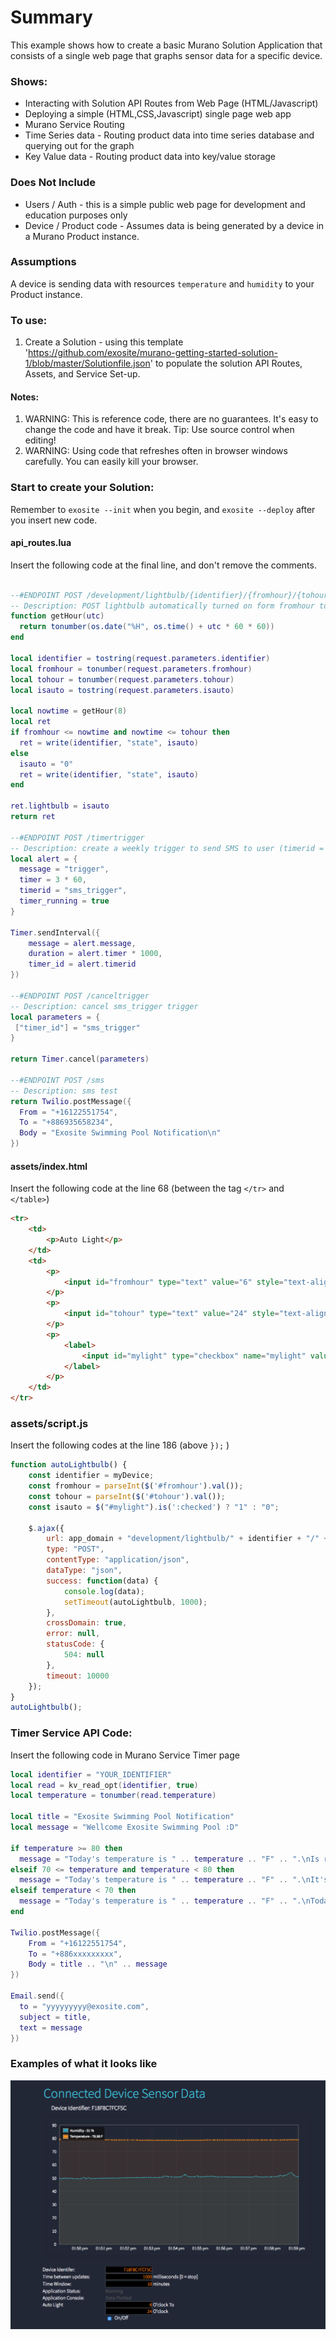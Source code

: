 # Summary
This example shows how to create a basic Murano Solution Application that consists of a single web page that graphs sensor data for a specific device.

### Shows:
* Interacting with Solution API Routes from Web Page (HTML/Javascript)
* Deploying a simple (HTML,CSS,Javascript) single page web app
* Murano Service Routing
 * Time Series data - Routing product data into time series database and querying out for the graph
 * Key Value data - Routing product data into key/value storage

### Does Not Include
* Users / Auth - this is a simple public web page for development and education purposes only
* Device / Product code - Assumes data is being generated by a device in a Murano Product instance.  

### Assumptions
A device is sending data with resources `temperature` and `humidity` to your Product instance.

### To use:
1. Create a Solution - using this template 'https://github.com/exosite/murano-getting-started-solution-1/blob/master/Solutionfile.json' to populate the solution API Routes, Assets, and Service Set-up.

#### Notes:
1. WARNING: This is reference code, there are no guarantees.  It's easy to change the code and have it break.  Tip: Use source control when editing!
2. WARNING: Using code that refreshes often in browser windows carefully.  You can easily kill your browser.


### Start to create your Solution:
Remember to `exosite --init` when you begin, and `exosite --deploy` after you insert new code.

#### api_routes.lua
Insert the following code at the final line, and don't remove the comments.
```lua

--#ENDPOINT POST /development/lightbulb/{identifier}/{fromhour}/{tohour}/{isauto}
-- Description: POST lightbulb automatically turned on form fromhour to tohour
function getHour(utc)
  return tonumber(os.date("%H", os.time() + utc * 60 * 60))
end

local identifier = tostring(request.parameters.identifier)
local fromhour = tonumber(request.parameters.fromhour)
local tohour = tonumber(request.parameters.tohour)
local isauto = tostring(request.parameters.isauto)

local nowtime = getHour(8)
local ret
if fromhour <= nowtime and nowtime <= tohour then
  ret = write(identifier, "state", isauto)
else
  isauto = "0"
  ret = write(identifier, "state", isauto)
end

ret.lightbulb = isauto
return ret

--#ENDPOINT POST /timertrigger
-- Description: create a weekly trigger to send SMS to user (timerid = sms_trigger)
local alert = {
  message = "trigger",
  timer = 3 * 60,
  timerid = "sms_trigger",
  timer_running = true
}

Timer.sendInterval({
    message = alert.message,
    duration = alert.timer * 1000,
    timer_id = alert.timerid
})

--#ENDPOINT POST /canceltrigger
-- Description: cancel sms_trigger trigger
local parameters = {
 ["timer_id"] = "sms_trigger"
}

return Timer.cancel(parameters)

--#ENDPOINT POST /sms
-- Description: sms test
return Twilio.postMessage({
  From = "+16122551754",
  To = "+886935658234",
  Body = "Exosite Swimming Pool Notification\n"
})
```

#### assets/index.html
Insert the following code at the line 68 (between the tag `</tr>` and `</table>`)
```html
<tr>
    <td>
        <p>Auto Light</p>
    </td>
    <td>
        <p>
            <input id="fromhour" type="text" value="6" style="text-align: right; width:10em"></input> O'clock To
        </p>
        <p>
            <input id="tohour" type="text" value="24" style="text-align: right; width:10em"></input> O'clock
        </p>
        <p>
            <label>
                <input id="mylight" type="checkbox" name="mylight" value="light" checked> On/Off
            </label>
        </p>
    </td>
</tr>
```

### assets/script.js
Insert the following codes at the line 186 (above `});` )
```Javascript
function autoLightbulb() {
    const identifier = myDevice;
    const fromhour = parseInt($('#fromhour').val());
    const tohour = parseInt($('#tohour').val());
    const isauto = $("#mylight").is(':checked') ? "1" : "0";

    $.ajax({
        url: app_domain + "development/lightbulb/" + identifier + "/" + fromhour + "/" + tohour + "/" + isauto,
        type: "POST",
        contentType: "application/json",
        dataType: "json",
        success: function(data) {
            console.log(data);
            setTimeout(autoLightbulb, 1000);
        },
        crossDomain: true,
        error: null,
        statusCode: {
            504: null
        },
        timeout: 10000
    });
}
autoLightbulb();
```

### Timer Service API Code:
Insert the following code in Murano Service Timer page

```lua
local identifier = "YOUR_IDENTIFIER"
local read = kv_read_opt(identifier, true)
local temperature = tonumber(read.temperature)

local title = "Exosite Swimming Pool Notification"
local message = "Wellcome Exosite Swimming Pool :D"

if temperature >= 80 then
  message = "Today's temperature is " .. temperature .. "F" .. ".\nIs really hot right?\nWhy don't you come Exosite to swim with us :D"
elseif 70 <= temperature and temperature < 80 then
  message = "Today's temperature is " .. temperature .. "F" .. ".\nIt's a good time to practice swimming~"
elseif temperature < 70 then
  message = "Today's temperature is " .. temperature .. "F" .. ".\nToday is cold so we have spa for you!"
end

Twilio.postMessage({
    From = "+16122551754",
    To = "+886xxxxxxxxx",
    Body = title .. "\n" .. message
})

Email.send({
  to = "yyyyyyyyy@exosite.com",
  subject = title,
  text = message
})

```

### Examples of what it looks like

![image](screen_shot_line_graph.png)
